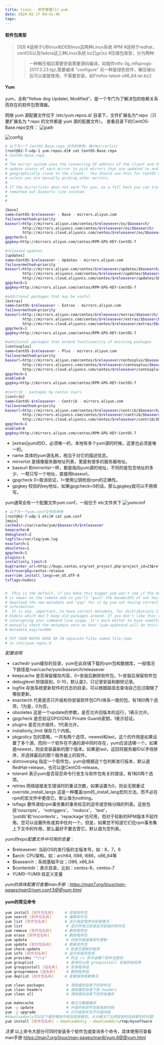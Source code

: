 ```yaml
---
title: linux - 软件管理(1)-yum
date: 2024-02-17 09:41:46
tags:
---
```


#### 软件包类型
> DEB    #适用于UBlinux和DEBlinux这两种Linux系统
> RPM    #适用于redhat、centOS以及fadora这三种Linux系统
> bz2|gz|xz  #压缩包类型，分为两种:
>> 一种解压缩后需要安装需要源码编译，如插件ntfs-3g_ntfsprogs-2017.3.23.tgz,需要编译 "configure"
>> 另一种是绿色软件，解压缩以后可以直接使用，不需要安装，如Firefox-latest-x86_64.tar.bz2

#### Yum
yum，全称“Yellow dog Updater, Modified”，是一个专门为了解决包的依赖关系而存在的软件包管理器。

网络 yum 源配置文件位于 /etc/yum.repos.d/ 目录下，文件扩展名为*.repo（只要扩展名为 *.repo 的文件都是 yum 源的配置文件）。
查看目录下的CentOS-Base.repo文件：
![path](./image/path.png)

![config](./image/configfiles.png)

```sh
# 以下为一个 CentOS-Base.repo 文件的举例，缺少mirrorlist
[root@62-7-udp-1 yum.repos.d]# cat CentOS-Base.repo 
# CentOS-Base.repo
#
# The mirror system uses the connecting IP address of the client and the
# update status of each mirror to pick mirrors that are updated to and
# geographically close to the client.  You should use this for CentOS updates
# unless you are manually picking other mirrors.
#
# If the mirrorlist= does not work for you, as a fall back you can try the 
# remarked out baseurl= line instead.
#
#
 
[base]
name=CentOS-$releasever - Base - mirrors.aliyun.com
failovermethod=priority
baseurl=http://mirrors.aliyun.com/centos/$releasever/os/$basearch/
        http://mirrors.aliyuncs.com/centos/$releasever/os/$basearch/
        http://mirrors.cloud.aliyuncs.com/centos/$releasever/os/$basearch/
gpgcheck=1
gpgkey=http://mirrors.aliyun.com/centos/RPM-GPG-KEY-CentOS-7
 
#released updates 
[updates]
name=CentOS-$releasever - Updates - mirrors.aliyun.com
failovermethod=priority
baseurl=http://mirrors.aliyun.com/centos/$releasever/updates/$basearch/
        http://mirrors.aliyuncs.com/centos/$releasever/updates/$basearch/
        http://mirrors.cloud.aliyuncs.com/centos/$releasever/updates/$basearch/
gpgcheck=1
gpgkey=http://mirrors.aliyun.com/centos/RPM-GPG-KEY-CentOS-7
 
#additional packages that may be useful
[extras]
name=CentOS-$releasever - Extras - mirrors.aliyun.com
failovermethod=priority
baseurl=http://mirrors.aliyun.com/centos/$releasever/extras/$basearch/
        http://mirrors.aliyuncs.com/centos/$releasever/extras/$basearch/
        http://mirrors.cloud.aliyuncs.com/centos/$releasever/extras/$basearch/
gpgcheck=1
gpgkey=http://mirrors.aliyun.com/centos/RPM-GPG-KEY-CentOS-7
 
#additional packages that extend functionality of existing packages
[centosplus]
name=CentOS-$releasever - Plus - mirrors.aliyun.com
failovermethod=priority
baseurl=http://mirrors.aliyun.com/centos/$releasever/centosplus/$basearch/
        http://mirrors.aliyuncs.com/centos/$releasever/centosplus/$basearch/
        http://mirrors.cloud.aliyuncs.com/centos/$releasever/centosplus/$basearch/
gpgcheck=1
enabled=0
gpgkey=http://mirrors.aliyun.com/centos/RPM-GPG-KEY-CentOS-7
 
#contrib - packages by Centos Users
[contrib]
name=CentOS-$releasever - Contrib - mirrors.aliyun.com
failovermethod=priority
baseurl=http://mirrors.aliyun.com/centos/$releasever/contrib/$basearch/
        http://mirrors.aliyuncs.com/centos/$releasever/contrib/$basearch/
        http://mirrors.cloud.aliyuncs.com/centos/$releasever/contrib/$basearch/
gpgcheck=1
enabled=0
gpgkey=http://mirrors.aliyun.com/centos/RPM-GPG-KEY-CentOS-7
```
- [extras]yum的ID，必须唯一的，本地有多个yum源的时候，这里也必须是唯一的。
- name 具体的yum源名称，相当于对它的描述信息。
- mirrorlist 是镜像服务器地址列表，里面有很多的服务器地址。
- baseurl 和mirrorlist一样，都是指向yum源的地址，不同的是包含地址的多少，一帮只写一个地址，直接用baseurl。
- gpgcheck 0=取消验证，1=使用公钥检验rpm的正确性。
- gpgkey 校验的key地址，如果gpgcheck=0的话，那么gpgkey就可以不用填写。

yum通常会有一个配置文件yum.conf，一般位于 etc文件夹下
![yumconf](./image/yumconf.png)
```sh
# 以下为一个yum.conf文件的举例
[root@62-7-udp-1 etc]# cat yum.conf
[main]
cachedir=/var/cache/yum/$basearch/$releasever
keepcache=0
debuglevel=2
logfile=/var/log/yum.log
exactarch=1
obsoletes=1
gpgcheck=1
plugins=1
installonly_limit=5
bugtracker_url=http://bugs.centos.org/set_project.php?project_id=23&ref=http://bugs.centos.org/bug_report_page.php?category=yum
distroverpkg=centos-release
override_install_langs=en_US.UTF-8
tsflags=nodocs


#  This is the default, if you make this bigger yum won't see if the metadata
# is newer on the remote and so you'll "gain" the bandwidth of not having to
# download the new metadata and "pay" for it by yum not having correct
# information.
#  It is esp. important, to have correct metadata, for distributions like
# Fedora which don't keep old packages around. If you don't like this checking
# interupting your command line usage, it's much better to have something
# manually check the metadata once an hour (yum-updatesd will do this).
# metadata_expire=90m

# PUT YOUR REPOS HERE OR IN separate files named file.repo
# in /etc/yum.repos.d
```
*配置说明*
- cachedir yum缓存的目录，yum在此存储下载的rpm包和数据库，一般情况下路径是/var/cache/yum/$basearch/$releasever
- keepcache 是否保留缓存内容，0=安装后删除软件包，1=安装后保留软件包
- debuglevel 除错级别，0-10，默认是2，只记录安装和删除记录。
- logfile 存放系统更新软件的日志的目录。可以根据路径去查询自己在过期做了哪些更新。
- exactarch 代表是否只升级和你安装软件包CPU体系一致的包，有1和0两个选项，1为是，0为否。
- obsoletes 这是一个update的参数，是否允许旧版本的运行，1表示允许。
- gpgcheck 是否验证GPG(GNU Private Guard)密钥，1表示验证。
- plugins 是否允许插件，1代表允许。
- installonly_limit 保存几个内核。
- pkgpolicy 包的策略，一共有两个选项，newest和last，这个的作用是如果设置了多个源，而同一个软件在不通的源中同时存在，yum应该选哪一个。如果是newest，则会安装最新的那个版本。如果是last，这回将服务器ID以字母排序，并选择最后的那个服务器上的软件。
- distroverpkg 指定一个软件包，yum会根据这个包判断发行版本，默认是RedHat-release，也可以是CentOS-release。
- tolerant 表示yum是否容忍命令行发生与软件包有关的错误，有1和0两个选项。
- retries 网络链接发生错误时的重试次数，如果设置为0，则会无限重试
- override_install_langs 这是一种覆盖rpm的_install_lang宏的方法。而不必在rpm的宏文件中更改它。默认值为nothing。
- tsflags 要传递给rpm事务集的事务标志的逗号或空格分隔的列表。这些包括'noscripts'， 'notriggers'， 'nodocs'， 'test'， 'justdb'和'nocontexts'。'repackage'也可用，但对于较新的RPM版本不起作用。您可以设置所有或其中任何一个。但是，如果您不知道它们在rpm事务集上下文中的作用，那么最好不要去管它。默认值为空列表。

*yum的repo配置文件中可用的变量*：
 - $releasever: 当前OS的发行版的主版本号，如：8，7，6
 - $arch: CPU架构，如：arch64, i586, i686，x86_64等
 - $basearch：系统基础平台；i386, x86_64
 - $contentdir：表示目录，比如：centos-8，centos-7
 - $YUM0-$YUM9:自定义变量

*yum的具体配置可查看man手册：https://man7.org/linux/man-pages/man5/yum.conf.5@@yum.html*


#### yum的常见命令
```sh
yum install [软件包名称]     # 安装软件包 
yum search [软件包名称]      # 搜索软件包
yum list [软件包名称]        # 显示指定程序包安装情况
yum list                    # 显示所有已安装及可安装的软件包
yum remove [软件包名称]      # 删除程序包
yum erase [软件包名称]       # 删除程序包
yum update                  # 内核升级或者软件更新
yum update [软件包名称]      # 更新软件包
yum check-update            # 检查可更新的程序
yum info [软件包名称]        # 显示安装包信息
yum provides "*/rz"         # 列出 rz 命令由哪个软件包提供
yum grouplist               # 查询可以用 groupinstall 安装的组名称
yum groupinstall [组名称]    # 安装程序组
yum groupremove [组名称]     # 删除程序组
yum deplist [软件包名称]     # 查看程序依赖情况

yum clean packages          # 清除缓存目录下的软件包
yum clean headers           # 清除缓存目录下的 headers
yum clean all               # 清除缓存目录下的所有缓存

yum makecache               # 建立元数据缓存
yum -y update               # 升级所有软件包和系统内核
yum -y upgrade              # 只升级软件包不升级内核
#downloadonly可以仅下载所需软件和及其依赖包，大大解决了无网安装时找依赖包的问题
yum install [软件包名称] --downloadonly --downloaddir=/tmp/mysoftware
```

*注意*
以上命令大部分可同时安装多个软件包或查询多个命令，具体使用可查看man手册
https://man7.org/linux/man-pages/man8/yum.8@@yum.html

